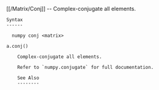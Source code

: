 [[/Matrix/Conj]] --     Complex-conjugate all elements.

~~~
Syntax
------

  numpy conj <matrix>

a.conj()

    Complex-conjugate all elements.

    Refer to `numpy.conjugate` for full documentation.

    See Also
    --------
~~~
